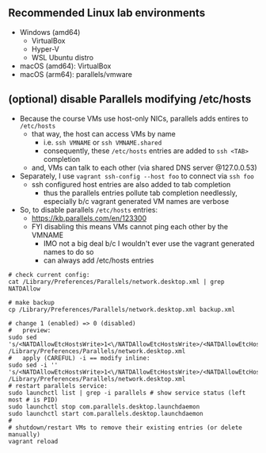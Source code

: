 ## Recommended Linux lab environments

- Windows (amd64)
  - VirtualBox
  - Hyper-V
  - WSL Ubuntu distro
- macOS (amd64): VirtualBox
- macOS (arm64): parallels/vmware

## (optional) disable Parallels modifying /etc/hosts

- Because the course VMs use host-only NICs, parallels adds entires to `/etc/hosts`
  - that way, the host can access VMs by name
    - i.e. `ssh VMNAME` or `ssh VMNAME.shared`
    - consequently, these `/etc/hosts` entries are added to `ssh <TAB>` completion
  - and, VMs can talk to each other (via shared DNS server @127.0.0.53)
- Separately, I use `vagrant ssh-config --host foo` to connect via `ssh foo`
  - ssh configured host entries are also added to tab completion
    - thus the parallels entries pollute tab completion needlessly, especially b/c vagrant generated VM names are verbose
- So, to disable parallels `/etc/hosts` entries:
  - https://kb.parallels.com/en/123300
  - FYI disabling this means VMs cannot ping each other by the VMNAME
    - IMO not a big deal b/c I wouldn't ever use the vagrant generated names to do so
    - can always add /etc/hosts entries

```shell
# check current config:
cat /Library/Preferences/Parallels/network.desktop.xml | grep NATDAllow

# make backup
cp /Library/Preferences/Parallels/network.desktop.xml backup.xml

# change 1 (enabled) => 0 (disabled)
#   preview:
sudo sed 's/<NATDAllowEtcHostsWrite>1<\/NATDAllowEtcHostsWrite>/<NATDAllowEtcHostsWrite>0<\/NATDAllowEtcHostsWrite>/' /Library/Preferences/Parallels/network.desktop.xml
#   apply (CAREFUL) -i == modify inline:
sudo sed -i '' 's/<NATDAllowEtcHostsWrite>1<\/NATDAllowEtcHostsWrite>/<NATDAllowEtcHostsWrite>0<\/NATDAllowEtcHostsWrite>/' /Library/Preferences/Parallels/network.desktop.xml
# restart parallels service:
sudo launchctl list | grep -i parallels # show service status (left most # is PID)
sudo launchctl stop com.parallels.desktop.launchdaemon
sudo launchctl start com.parallels.desktop.launchdaemon
#
# shutdown/restart VMs to remove their existing entries (or delete manually)
vagrant reload

```
